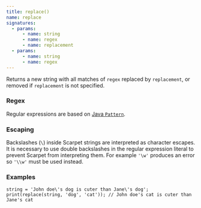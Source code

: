 ```yaml
---
title: replace()
name: replace
signatures:
  - params:
      - name: string
      - name: regex
      - name: replacement
  - params:
      - name: string
      - name: regex
---
```


Returns a new string with all matches of `regex` replaced by `replacement`, or
removed if `replacement` is not specified.

### Regex

Regular expressions are based on [Java `Pattern`].

### Escaping

Backslashes (`\`) inside Scarpet strings are interpreted as character escapes.
It is necessary to use double backslashes in the regular expression literal to
prevent Scarpet from interpreting them. For example `'\w'` produces an error so
`'\\w'` must be used instead.

### Examples

```scarpet
string = 'John doe\'s dog is cuter than Jane\'s dog';
print(replace(string, 'dog', 'cat')); // John doe's cat is cuter than Jane's cat
```

[Java `Pattern`]: https://docs.oracle.com/en/java/javase/17/docs/api/java.base/java/util/regex/Pattern.html
